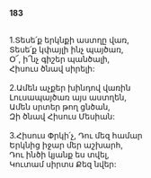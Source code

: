**183**

\
1.Տեսե՛ք երկնքի աստղը վառ,\
Տեսե՛ք կփայլի ինչ պայծառ,\
Օ՜, ի՜նչ գիշեր պանծալի,\
Հիսուս ծնավ սիրելի:\
\
2.Ամեն աչքեր խինդով վառին\
Լուսապայծառ այս աստղեն,\
Ամեն սրտեր թող ցնծան,\
Զի ծնավ Հիսուս Մեսիան:\
\
3.Հիսուս Փրկի՛չ, Դու մեզ համար\
Երկնից իջար մեր աշխարհ,\
Դու ինծի կյանք ես տվել,\
Կուտամ սիրտս Քեզ նվեր:
